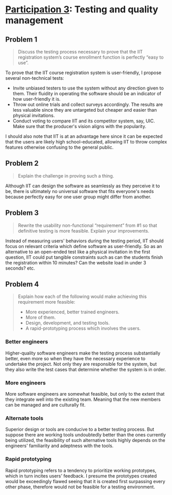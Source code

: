 # [Participation 3](https://github.com/hendraanggrian/IIT-CS487/blob/assets/lect4.pdf): Testing and quality management

## Problem 1

> Discuss the testing process necessary to prove that the IIT registration
  system’s course enrollment function is perfectly “easy to use”.

To prove that the IIT course registration system is user-friendly, I propose
several non-technical tests:

- Invite unbiased testers to use the system without any direction given to them.
  Their fluidity in operating the software should be an indicator of how
  user-friendly it is.
- Throw out online trials and collect surveys accordingly. The results are less
  valuable since they are untargeted but cheaper and easier than physical
  invitations.
- Conduct voting to compare IIT and its competitor system, say, UIC. Make sure
  that the producer's vision aligns with the popularity.

I should also note that IIT is at an advantage here since it can be expected
that the users are likely high school-educated, allowing IIT to throw complex
features otherwise confusing to the general public.

## Problem 2

> Explain the challenge in proving such a thing.

Although IIT can design the software as seamlessly as they perceive it to be,
there is ultimately no universal software that fits everyone's needs because
perfectly easy for one user group might differ from another.

## Problem 3

> Rewrite the usability non-functional “requirement” from #1 so that definitive
  testing is more feasible. Explain your improvements.

Instead of measuring users' behaviors during the testing period, IIT should
focus on relevant criteria which define software as user-friendly. So as an
alternative to an open-ended test like a physical invitation in the first
question, IIT could put tangible constraints such as can the students finish the
registration within 10 minutes? Can the website load in under 3 seconds? etc.

## Problem 4

> Explain how each of the following would make achieving this requirement more
  feasible:
>
> - More experienced, better trained engineers.
> - More of them.
> - Design, development, and testing tools.
> - A rapid-prototyping process which involves the users.

### Better engineers

Higher-quality software engineers make the testing process substantially better,
even more so when they have the necessary experience to undertake the project.
Not only they are responsible for the system, but they also write the test cases
that determine whether the system is in order.

### More engineers

More software engineers are somewhat feasible, but only to the extent that they
integrate well into the existing team. Meaning that the new members can be
managed and are culturally fit.

### Alternate tools

Superior design or tools are conducive to a better testing process. But suppose
there are working tools undoubtedly better than the ones currently being
utilized, the feasibility of such alternative tools highly depends on the
engineers' familiarity and adeptness with the tools.

### Rapid prototyping

Rapid prototyping refers to a tendency to prioritize working prototypes, which
in turn incites users' feedback. I presume the prototypes created would be
exceedingly flawed seeing that it is created first surpassing every other phase,
therefore would not be feasible for a testing environment.
